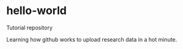 # hello-world
Tutorial repository

Learning how github works to upload research data in a hot minute.
